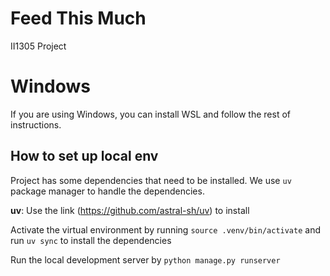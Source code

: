 # Feed This Much
II1305 Project 

# Windows
If you are using Windows, you can install WSL and follow the rest of instructions. 

## How to set up local env
Project has some dependencies that need to be installed. We use `uv` package manager to handle the dependencies. 

**uv**: Use the link (https://github.com/astral-sh/uv) to install

Activate the virtual environment by running `source .venv/bin/activate` and run `uv sync` to install the dependencies

Run the local development server by `python manage.py runserver`
